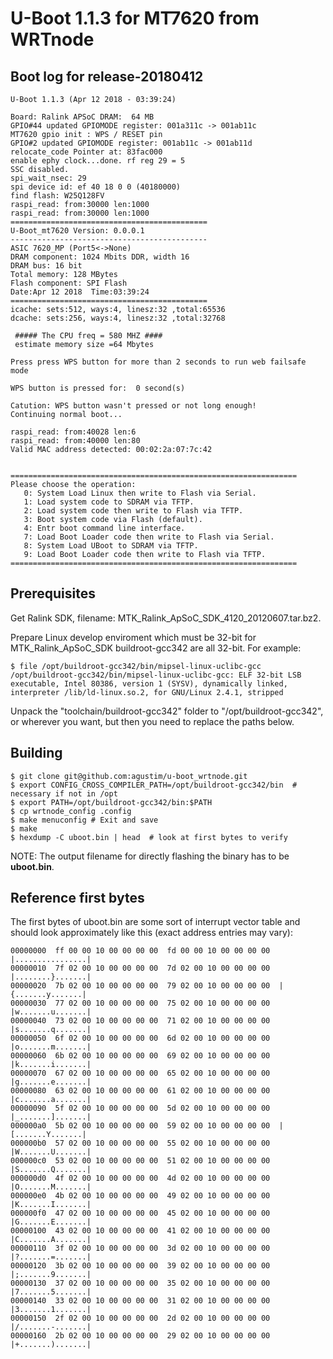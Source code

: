 U-Boot 1.1.3 for MT7620 from WRTnode
==================

Boot log for release-20180412
-------------

```
U-Boot 1.1.3 (Apr 12 2018 - 03:39:24)

Board: Ralink APSoC DRAM:  64 MB
GPIO#44 updated GPIOMODE register: 001a311c -> 001ab11c
MT7620 gpio init : WPS / RESET pin
GPIO#2 updated GPIOMODE register: 001ab11c -> 001ab11d
relocate_code Pointer at: 83fac000
enable ephy clock...done. rf reg 29 = 5
SSC disabled.
spi_wait_nsec: 29
spi device id: ef 40 18 0 0 (40180000)
find flash: W25Q128FV
raspi_read: from:30000 len:1000
raspi_read: from:30000 len:1000
============================================
U-Boot_mt7620 Version: 0.0.0.1
--------------------------------------------
ASIC 7620_MP (Port5<->None)
DRAM component: 1024 Mbits DDR, width 16
DRAM bus: 16 bit
Total memory: 128 MBytes
Flash component: SPI Flash
Date:Apr 12 2018  Time:03:39:24
============================================
icache: sets:512, ways:4, linesz:32 ,total:65536
dcache: sets:256, ways:4, linesz:32 ,total:32768

 ##### The CPU freq = 580 MHZ ####
 estimate memory size =64 Mbytes

Press press WPS button for more than 2 seconds to run web failsafe mode

WPS button is pressed for:  0 second(s)

Catution: WPS button wasn't pressed or not long enough!
Continuing normal boot...

raspi_read: from:40028 len:6
raspi_read: from:40000 len:80
Valid MAC address detected: 00:02:2a:07:7c:42


================================================================
Please choose the operation:
   0: System Load Linux then write to Flash via Serial.
   1: Load system code to SDRAM via TFTP.
   2: Load system code then write to Flash via TFTP.
   3: Boot system code via Flash (default).
   4: Entr boot command line interface.
   7: Load Boot Loader code then write to Flash via Serial.
   8: System Load UBoot to SDRAM via TFTP.
   9: Load Boot Loader code then write to Flash via TFTP.
================================================================              
```


Prerequisites
-------------

Get Ralink SDK, filename: MTK_Ralink_ApSoC_SDK_4120_20120607.tar.bz2.

Prepare Linux develop enviroment which must be 32-bit for MTK_Ralink_ApSoC_SDK buildroot-gcc342 are all 32-bit. For example:
```linux
$ file /opt/buildroot-gcc342/bin/mipsel-linux-uclibc-gcc
/opt/buildroot-gcc342/bin/mipsel-linux-uclibc-gcc: ELF 32-bit LSB executable, Intel 80386, version 1 (SYSV), dynamically linked, interpreter /lib/ld-linux.so.2, for GNU/Linux 2.4.1, stripped
```

Unpack the "toolchain/buildroot-gcc342" folder to "/opt/buildroot-gcc342", or wherever you want, but then you need to replace the paths below.


Building
--------

	$ git clone git@github.com:agustim/u-boot_wrtnode.git
	$ export CONFIG_CROSS_COMPILER_PATH=/opt/buildroot-gcc342/bin  # necessary if not in /opt
	$ export PATH=/opt/buildroot-gcc342/bin:$PATH
	$ cp wrtnode_config .config
	$ make menuconfig # Exit and save 
	$ make
	$ hexdump -C uboot.bin | head  # look at first bytes to verify

NOTE: The output filename for directly flashing the binary has to be **uboot.bin**.


Reference first bytes
---------------------

The first bytes of uboot.bin are some sort of interrupt vector table and should look approximately like this (exact address entries may vary):

```
00000000  ff 00 00 10 00 00 00 00  fd 00 00 10 00 00 00 00  |................|
00000010  7f 02 00 10 00 00 00 00  7d 02 00 10 00 00 00 00  |........}.......|
00000020  7b 02 00 10 00 00 00 00  79 02 00 10 00 00 00 00  |{.......y.......|
00000030  77 02 00 10 00 00 00 00  75 02 00 10 00 00 00 00  |w.......u.......|
00000040  73 02 00 10 00 00 00 00  71 02 00 10 00 00 00 00  |s.......q.......|
00000050  6f 02 00 10 00 00 00 00  6d 02 00 10 00 00 00 00  |o.......m.......|
00000060  6b 02 00 10 00 00 00 00  69 02 00 10 00 00 00 00  |k.......i.......|
00000070  67 02 00 10 00 00 00 00  65 02 00 10 00 00 00 00  |g.......e.......|
00000080  63 02 00 10 00 00 00 00  61 02 00 10 00 00 00 00  |c.......a.......|
00000090  5f 02 00 10 00 00 00 00  5d 02 00 10 00 00 00 00  |_.......].......|
000000a0  5b 02 00 10 00 00 00 00  59 02 00 10 00 00 00 00  |[.......Y.......|
000000b0  57 02 00 10 00 00 00 00  55 02 00 10 00 00 00 00  |W.......U.......|
000000c0  53 02 00 10 00 00 00 00  51 02 00 10 00 00 00 00  |S.......Q.......|
000000d0  4f 02 00 10 00 00 00 00  4d 02 00 10 00 00 00 00  |O.......M.......|
000000e0  4b 02 00 10 00 00 00 00  49 02 00 10 00 00 00 00  |K.......I.......|
000000f0  47 02 00 10 00 00 00 00  45 02 00 10 00 00 00 00  |G.......E.......|
00000100  43 02 00 10 00 00 00 00  41 02 00 10 00 00 00 00  |C.......A.......|
00000110  3f 02 00 10 00 00 00 00  3d 02 00 10 00 00 00 00  |?.......=.......|
00000120  3b 02 00 10 00 00 00 00  39 02 00 10 00 00 00 00  |;.......9.......|
00000130  37 02 00 10 00 00 00 00  35 02 00 10 00 00 00 00  |7.......5.......|
00000140  33 02 00 10 00 00 00 00  31 02 00 10 00 00 00 00  |3.......1.......|
00000150  2f 02 00 10 00 00 00 00  2d 02 00 10 00 00 00 00  |/.......-.......|
00000160  2b 02 00 10 00 00 00 00  29 02 00 10 00 00 00 00  |+.......).......|
```
